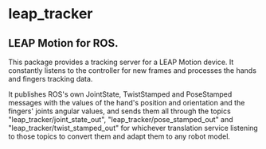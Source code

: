 leap_tracker
============

LEAP Motion for ROS. 
--------------------

This package provides a tracking server for a LEAP Motion device. 
It constantly listens to the controller for new frames and processes 
the hands and fingers tracking data. 

It publishes ROS's own JointState, TwistStamped and PoseStamped messages 
with the values of the hand's position and orientation and the fingers' 
joints angular values, and sends them all through the topics 
"leap_tracker/joint_state_out", "leap_tracker/pose_stamped_out" 
and "leap_tracker/twist_stamped_out" for whichever translation service 
listening to those topics to convert them and adapt them to any 
robot model.
